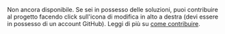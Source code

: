 Non ancora disponibile. Se sei in possesso delle soluzioni, puoi contribuire al progetto facendo click sull'icona di modifica in alto a destra (devi essere in possesso di un account GitHub). Leggi di più su [come contribuire](../../note/#voglio-aggiungere-delle-soluzioni).